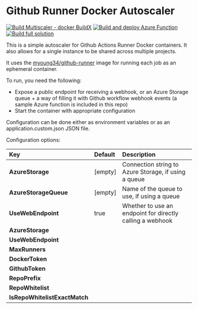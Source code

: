 # Github Runner Docker Autoscaler

[![Build Multiscaler - docker BuildX](https://github.com/ofcoursedude/github-actions-autoscaler/actions/workflows/MultiArchBuild.yml/badge.svg)](https://github.com/ofcoursedude/github-actions-autoscaler/actions/workflows/MultiArchBuild.yml)
[![Build and deploy Azure Function](https://github.com/ofcoursedude/github-actions-autoscaler/actions/workflows/WorkflowFunctions.yml/badge.svg)](https://github.com/ofcoursedude/github-actions-autoscaler/actions/workflows/WorkflowFunctions.yml)
[![Build full solution](https://github.com/ofcoursedude/github-actions-autoscaler/actions/workflows/BranchBuild.yml/badge.svg)](https://github.com/ofcoursedude/github-actions-autoscaler/actions/workflows/BranchBuild.yml)

This is a simple autoscaler for Github Actions Runner Docker containers. It also allows for a single instance to be shared across multiple projects.

It uses the [myoung34/github-runner](https://github.com/myoung34/docker-github-actions-runner) image for running each job as an ephemeral container.

To run, you need the following:
- Expose a public endpoint for receiving a webhook, or an Azure Storage queue + a way of filling it with Github workflow webhook events (a sample Azure function is included in this repo)
- Start the container with appropriate configuration

Configuration can be done either as environment variables or as an application.custom.json JSON file.

Configuration options:


| **Key** | **Default** | **Description** |
| :--- | :--- | :--- |
| **AzureStorage** | [empty] | Connection string to Azure Storage, if using a queue |
| **AzureStorageQueue** | [empty] | Name of the queue to use, if using a queue |
| **UseWebEndpoint** | true | Whether to use an endpoint for directly calling a webhook |
| **AzureStorage** | 
| **UseWebEndpoint** | 
| **MaxRunners** | 
| **DockerToken** | 
| **GithubToken** | 
| **RepoPrefix** | 
| **RepoWhitelist** | 
| **IsRepoWhitelistExactMatch** |  